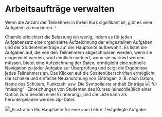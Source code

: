 
# Arbeitsaufträge verwalten

Wenn die Anzahl der Teilnehmer in Ihrem Kurs signifikant ist, gibt es viele Aufgaben zu markieren..!

Chamilo erleichtert die Belastung ein wenig, indem es für jeden Aufgabensatz eine organisierte Aufzeichnung der eingestellten Aufgaben und der Studentenbeiträge auf der Hauptseite aufbewahrt. Es listet die Aufgaben auf, die von den Teilnehmern abgeschlossen werden, wenn sie eingereicht werden, wird deutlich markiert, wenn sie markiert werden müssen, bietet eine Aufzeichnung der Daten, ermöglicht eine schnelle Navigation zu jeder Aufgabe zur Überprüfung und zeigt die Ergebnisse jedes Teilnehmers an. Das Klicken auf die Spaltenüberschriften ermöglicht die schnelle und einfache Neuanordnung von Einträgen, z. B. nach Datum, Name des Schülers, Punktzahl usw. Die Symbolleiste enthält Einträge ![](../../.gitbook/assets/graphics69.png) für “missing” -Einreichungen von Studenten des Kurses \(einschließlich einer Option zum Senden einer Erinnerung\), und die Liste kann als heruntergeladen werden.zip-Datei.

![](../../.gitbook/assets/graphics67.png)_Illustration 95: Hauptseite für eine vom Lehrer festgelegte Aufgabe
